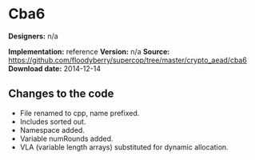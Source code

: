 # Cba6

**Designers:** n/a

**Implementation:** reference
**Version:** n/a
**Source:** https://github.com/floodyberry/supercop/tree/master/crypto_aead/cba6
**Download date:** 2014-12-14

## Changes to the code

* File renamed to cpp, name prefixed.
* Includes sorted out.
* Namespace added.
* Variable numRounds added.
* VLA (variable length arrays) substituted for dynamic allocation.
